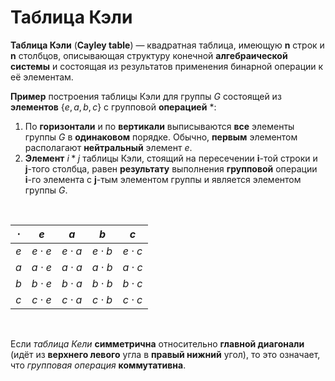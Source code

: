 # Таблица Кэли
**Таблица Кэли** (**Cayley table**) — квадратная таблица, имеющую **n** строк и **n** столбцов, описывающая структуру конечной **алгебраической системы** и состоящая из результатов применения бинарной операции к её элементам.<br>

**Пример** построения таблицы Кэли для группы $`G`$ состоящей из **элементов** $`\{e,a,b,c\}`$ с групповой **операцией** $`*`$:
1. По **горизонтали** и по **вертикали** выписываются **все** элементы группы $`G`$ в **одинаковом** порядке. Обычно, **первым** элементом располагают **нейтральный** элемент $`e`$.
2. **Элемент** $i*j$ таблицы Кэли, стоящий на пересечении **i**-той строки и **j**-того столбца, равен **результату** выполнения **групповой** операции **i**-го элемента с **j**-тым элементом группы и является элементом группы $`G`$.

<br>

|$`\cdot`$|$`e`$|$`a`$|$`b`$|$`c`$|
|:-------:|:---:|:---:|:---:|:---:|
|$`e`$|$`e \cdot e`$|$`e \cdot a`$|$`e \cdot b`$|$`e \cdot c`$|
|$`a`$|$`a \cdot e`$|$`a \cdot a`$|$`a \cdot b`$|$`a \cdot c`$|
|$`b`$|$`b \cdot e`$|$`b \cdot a`$|$`b \cdot b`$|$`b \cdot c`$|
|$`c`$|$`c \cdot e`$|$`c \cdot a`$|$`c \cdot b`$|$`c \cdot c`$|

<br>

Если *таблица Кели* **симметрична** относительно **главной диагонали** (идёт из **верхнего левого** угла в **правый нижний** угол), то это означает, что *групповая операция* **коммутативна**. 

